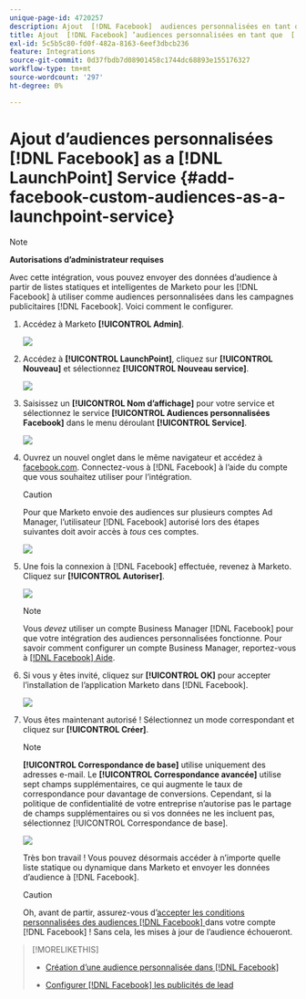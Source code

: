 ```yaml
---
unique-page-id: 4720257
description: Ajout  [!DNL Facebook]  audiences personnalisées en tant que  [!DNL LaunchPoint]  service - Documents Marketo - Documentation du produit
title: Ajout  [!DNL Facebook] ’audiences personnalisées en tant que  [!DNL LaunchPoint]  service
exl-id: 5c5b5c80-fd0f-482a-8163-6eef3dbcb236
feature: Integrations
source-git-commit: 0d37fbdb7d08901458c1744dc68893e155176327
workflow-type: tm+mt
source-wordcount: '297'
ht-degree: 0%

---
```


# Ajout d’audiences personnalisées [!DNL Facebook] as a [!DNL LaunchPoint] Service {#add-facebook-custom-audiences-as-a-launchpoint-service}

>[!NOTE]
>
>**Autorisations d’administrateur requises**

Avec cette intégration, vous pouvez envoyer des données d’audience à partir de listes statiques et intelligentes de Marketo pour les [!DNL Facebook] à utiliser comme audiences personnalisées dans les campagnes publicitaires [!DNL Facebook]. Voici comment le configurer.

1. Accédez à Marketo **[!UICONTROL Admin]**.

   ![](assets/image2016-11-29-10-3a50-3a29.png)

1. Accédez à **[!UICONTROL LaunchPoint]**, cliquez sur **[!UICONTROL Nouveau]** et sélectionnez **[!UICONTROL Nouveau service]**.

   ![](assets/image2016-11-29-10-3a51-3a11.png)

1. Saisissez un **[!UICONTROL Nom d’affichage]** pour votre service et sélectionnez le service **[!UICONTROL Audiences personnalisées Facebook]** dans le menu déroulant **[!UICONTROL Service]**.

   ![](assets/image2016-11-29-12-3a51-3a8.png)

1. Ouvrez un nouvel onglet dans le même navigateur et accédez à [facebook.com](https://www.facebook.com/). Connectez-vous à [!DNL Facebook] à l’aide du compte que vous souhaitez utiliser pour l’intégration.

   >[!CAUTION]
   >
   >Pour que Marketo envoie des audiences sur plusieurs comptes Ad Manager, l’utilisateur [!DNL Facebook] autorisé lors des étapes suivantes doit avoir accès à *tous* ces comptes.

   ![](assets/image2016-11-29-10-3a52-3a29.png)

1. Une fois la connexion à [!DNL Facebook] effectuée, revenez à Marketo. Cliquez sur **[!UICONTROL Autoriser]**.

   ![](assets/fb-custom-authorize-hand.png)

   >[!NOTE]
   >
   >Vous _devez_ utiliser un compte Business Manager [!DNL Facebook] pour que votre intégration des audiences personnalisées fonctionne. Pour savoir comment configurer un compte Business Manager, reportez-vous à [[!DNL Facebook] Aide](https://www.facebook.com/business/help/1710077379203657).

1. Si vous y êtes invité, cliquez sur **[!UICONTROL OK]** pour accepter l’installation de l’application Marketo dans [!DNL Facebook].

   ![](assets/image2016-11-29-10-3a56-3a3.png)

1. Vous êtes maintenant autorisé ! Sélectionnez un mode correspondant et cliquez sur **[!UICONTROL Créer]**.

   >[!NOTE]
   >
   >**[!UICONTROL Correspondance de base]** utilise uniquement des adresses e-mail. Le **[!UICONTROL Correspondance avancée]** utilise sept champs supplémentaires, ce qui augmente le taux de correspondance pour davantage de conversions. Cependant, si la politique de confidentialité de votre entreprise n’autorise pas le partage de champs supplémentaires ou si vos données ne les incluent pas, sélectionnez [!UICONTROL Correspondance de base].

   ![](assets/fb-custom-adv-matching-hands.png)

   Très bon travail ! Vous pouvez désormais accéder à n’importe quelle liste statique ou dynamique dans Marketo et envoyer les données d’audience à [!DNL Facebook].

   >[!CAUTION]
   >
   >Oh, avant de partir, assurez-vous d’[accepter les conditions personnalisées des audiences [!DNL Facebook] ](https://www.facebook.com/ads/manage/customaudiences/tos.php) dans votre compte [!DNL Facebook] ! Sans cela, les mises à jour de l’audience échoueront.

>[!MORELIKETHIS]
>
>* [Création d’une audience personnalisée dans  [!DNL Facebook]](/help/marketo/product-docs/demand-generation/facebook/create-a-custom-audience-in-facebook.md)
>
>* [Configurer [!DNL Facebook] les publicités de lead](/help/marketo/product-docs/demand-generation/facebook/set-up-facebook-lead-ads.md)
